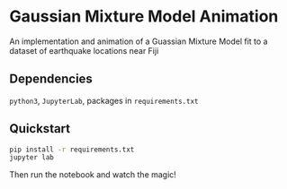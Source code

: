 # Gaussian Mixture Model Animation

An implementation and animation of a Guassian Mixture Model fit to a dataset of earthquake locations near Fiji

## Dependencies

`python3`, `JupyterLab`, packages in `requirements.txt`

## Quickstart

```sh
pip install -r requirements.txt
jupyter lab
```

Then run the notebook and watch the magic!

